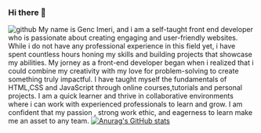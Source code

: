 ### Hi there 👋
![github](https://user-images.githubusercontent.com/79307521/235300021-12e41ec8-a372-4a69-ab79-3c3151239718.png)
My name is Genc Imeri, and i am a self-taught front end developer who is passionate about creating engaging and user-friendly websites. While i do not have any professional experience in this field yet, i have spent countless hours honing my skills and building projects that showcase my abilities.
My jorney as a front-end developer began when i realized that i could combine my creativity with my love for problem-solving to create something truly impactful. I have taught myself the fundamentals of HTML,CSS and JavaScript through online courses,tutorials and personal projects. I am a quick learner and thrive in collaborative environments where i can work with experienced professionals to learn and grow. I am confident that my passion , strong work ethic, and eagerness to learn make me an asset to any team.
[![Anurag's GitHub stats](https://github-readme-stats.vercel.app/api?username=gencimeri68)](https://github.com/anuraghazra/github-readme-stats)

